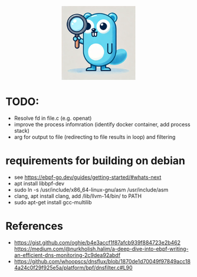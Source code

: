
<div align="center"><img src="assets/gopher.webp" width="200"/></div>



# TODO:
* Resolve fd in file.c (e.g. openat)
* improve the process infomration (identify docker container, add process stack)
* arg for output to file (redirecting to file results in loop) and filtering


# requirements for building on debian
* see https://ebpf-go.dev/guides/getting-started/#whats-next
* apt install libbpf-dev
* sudo ln -s /usr/include/x86_64-linux-gnu/asm /usr/include/asm
* clang, apt install clang, add /lib/llvm-14/bin/ to PATH
* sudo apt-get install gcc-multilib



# References
* https://gist.github.com/oghie/b4e3accf1f87afcb939f884723e2b462 https://medium.com/@nurkholish.halim/a-deep-dive-into-ebpf-writing-an-efficient-dns-monitoring-2c9dea92abdf
* https://github.com/whoopscs/dnsflux/blob/1870de1d70049f97849acc184a24c0f29f925e5a/platform/bpf/dnsfilter.c#L90